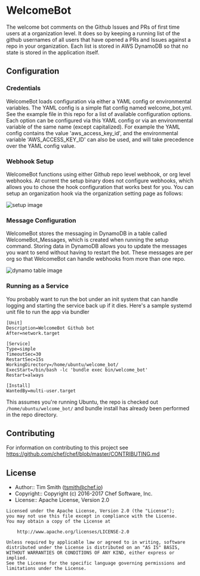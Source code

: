 # WelcomeBot

The welcome bot comments on the Github Issues and PRs of first time users at a organization level. It does so by keeping a running list of the github usernames of all users that have opened a PRs and Issues against a repo in your organization. Each list is stored in AWS DynamoDB so that no state is stored in the application itself.

## Configuration

### Credentials

WelcomeBot loads configuration via either a YAML config or environmental variables. The YAML config is a simple flat config named welcome_bot.yml. See the example file in this repo for a list of available configuration options. Each option can be configured via this YAML config or via an environmental variable of the same name (except capitalized). For example the YAML config contains the value 'aws_access_key_id', and the environmental variable 'AWS_ACCESS_KEY_ID' can also be used, and will take precedence over the YAML config value.

### Webhook Setup

WelcomeBot functions using either Github repo level webhook, or org level webhooks. At current the setup binary does not configure webhooks, which allows you to chose the hook configuration that works best for you. You can setup an organization hook via the organization setting page as follows:

![setup image](https://raw.githubusercontent.com/chef/welcome_bot/master/readme_images/setup.png)

### Message Configuration

WelcomeBot stores the messaging in DynamoDB in a table called WelcomeBot_Messages, which is created when running the setup command. Storing data in DynamoDB allows you to update the messages you want to send without having to restart the bot. These messages are per org so that WelcomeBot can handle webhooks from more than one repo.

![dynamo table image](https://raw.githubusercontent.com/chef/welcome_bot/master/readme_images/dynamo.png)

### Running as a Service

You probably want to run the bot under an init system that can handle logging and starting the service back up if it dies. Here's a sample systemd unit file to run the app via bundler

```
[Unit]
Description=WelcomeBot Github bot
After=network.target

[Service]
Type=simple
TimeoutSec=30
RestartSec=15s
WorkingDirectory=/home/ubuntu/welcome_bot/
ExecStart=/bin/bash -lc 'bundle exec bin/welcome_bot'
Restart=always

[Install]
WantedBy=multi-user.target
```

This assumes you're running Ubuntu, the repo is checked out `/home/ubuntu/welcome_bot/` and bundle install has already been performed in the repo directory.

## Contributing

For information on contributing to this project see <https://github.com/chef/chef/blob/master/CONTRIBUTING.md>

## License

- Author:: Tim Smith ([tsmith@chef.io](mailto:tsmith@chef.io))
- Copyright:: Copyright (c) 2016-2017 Chef Software, Inc.
- License:: Apache License, Version 2.0

```text
Licensed under the Apache License, Version 2.0 (the "License");
you may not use this file except in compliance with the License.
You may obtain a copy of the License at

    http://www.apache.org/licenses/LICENSE-2.0

Unless required by applicable law or agreed to in writing, software
distributed under the License is distributed on an "AS IS" BASIS,
WITHOUT WARRANTIES OR CONDITIONS OF ANY KIND, either express or implied.
See the License for the specific language governing permissions and
limitations under the License.
```
